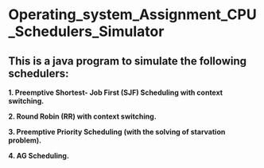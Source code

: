 # Operating_system_Assignment_CPU_Schedulers_Simulator
## This is a java program to simulate the following schedulers:
**1. Preemptive Shortest- Job First (SJF) Scheduling with context switching.**

**2. Round Robin (RR) with context switching.**

**3. Preemptive Priority Scheduling (with the solving of starvation problem).**

**4. AG Scheduling.**
